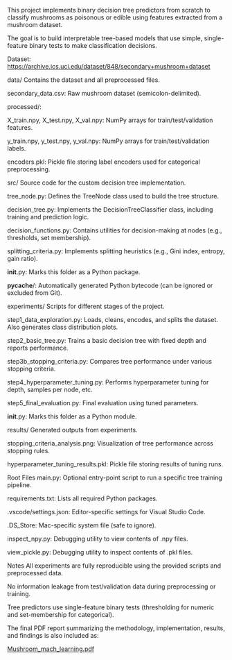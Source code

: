 This project implements binary decision tree predictors from scratch to classify mushrooms as poisonous or edible using features extracted from a mushroom dataset.

The goal is to build interpretable tree-based models that use simple, single-feature binary tests to make classification decisions.

Dataset: https://archive.ics.uci.edu/dataset/848/secondary+mushroom+dataset

data/
Contains the dataset and all preprocessed files.

secondary_data.csv: Raw mushroom dataset (semicolon-delimited).

processed/:

X_train.npy, X_test.npy, X_val.npy: NumPy arrays for train/test/validation features.

y_train.npy, y_test.npy, y_val.npy: NumPy arrays for train/test/validation labels.

encoders.pkl: Pickle file storing label encoders used for categorical preprocessing.

src/
Source code for the custom decision tree implementation.

tree_node.py: Defines the TreeNode class used to build the tree structure.

decision_tree.py: Implements the DecisionTreeClassifier class, including training and prediction logic.

decision_functions.py: Contains utilities for decision-making at nodes (e.g., thresholds, set membership).

splitting_criteria.py: Implements splitting heuristics (e.g., Gini index, entropy, gain ratio).

__init__.py: Marks this folder as a Python package.

__pycache__/: Automatically generated Python bytecode (can be ignored or excluded from Git).

experiments/
Scripts for different stages of the project.

step1_data_exploration.py: Loads, cleans, encodes, and splits the dataset. Also generates class distribution plots.

step2_basic_tree.py: Trains a basic decision tree with fixed depth and reports performance.

step3b_stopping_criteria.py: Compares tree performance under various stopping criteria.

step4_hyperparameter_tuning.py: Performs hyperparameter tuning for depth, samples per node, etc.

step5_final_evaluation.py: Final evaluation using tuned parameters.

__init__.py: Marks this folder as a Python module.

results/
Generated outputs from experiments.

stopping_criteria_analysis.png: Visualization of tree performance across stopping rules.

hyperparameter_tuning_results.pkl: Pickle file storing results of tuning runs.

Root Files
main.py: Optional entry-point script to run a specific tree training pipeline.

requirements.txt: Lists all required Python packages.

.vscode/settings.json: Editor-specific settings for Visual Studio Code.

.DS_Store: Mac-specific system file (safe to ignore).

inspect_npy.py: Debugging utility to view contents of .npy files.

view_pickle.py: Debugging utility to inspect contents of .pkl files.

Notes
All experiments are fully reproducible using the provided scripts and preprocessed data.

No information leakage from test/validation data during preprocessing or training.

Tree predictors use single-feature binary tests (thresholding for numeric and set-membership for categorical).

The final PDF report summarizing the methodology, implementation, results, and findings is also included as:

[Mushroom_mach_learning.pdf](https://github.com/user-attachments/files/20509452/Mushroom_mach_learning.pdf)

